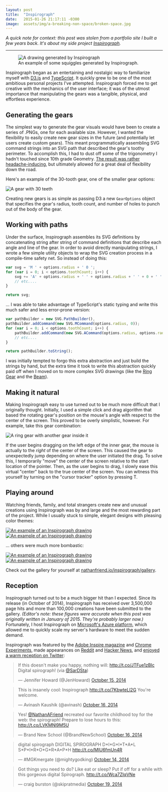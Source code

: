 ```yaml
---
layout: post
title:  "Inspirograph"
date:   2015-01-26 21:17:11 -0300
image:  assets/img/a-breaking-non-space/broken-space.jpg
---
```


_A quick note for context: this post was stolen from a portfolio site I built a few years back. It's about my side project [Inspirograph](https://nathanfriend.io/inspirograph/)._

---

<figure>
    <img src="{{ 'assets/img/inspirograph/header.jpg' | relative_url }}" alt="A drawing generated by Inspirograph" />
    <figcaption>An example of some squiggles generated by Inspirograph.</figcaption>
</figure>

Inspirograph began as an entertaining and nostalgic way to familiarize myself with [D3.js](http://d3js.org/) and [TypeScript](http://typescriptlang.org/). It quickly grew to be one of the most ambitious personal projects I've attempted. Inspirograph forced me to get creative with the mechanics of the user interface; it was of the utmost importance that manipulating the gears was a tangible, physical, and effortless experience.

## Generating the gears

The simplest way to generate the gear visuals would have been to create a series of .PNGs, one for each available size. However, I wanted the flexibility to easily create new gear sizes in the future (and potentially let users create custom gears). This meant programmatically assembling SVG command strings into an SVG path that described the gear's toothy perimeter. To accomplish this, I had to dust off some of the trigonometry I hadn't touched since 10th grade Geometry. [The result was rather headache-inducing](https://github.com/nfriend/inspirograph/blob/master/Spirograph/scripts/Shapes/Gear.ts), but ultimately allowed for a great deal of flexibility down the road.

Here's an example of the 30-tooth gear, one of the smaller gear options:

<img src="{{ 'assets/img/inspirograph/30-tooth-gear.png' | relative_url }}" alt="A gear with 30 teeth" />

Creating new gears is as simple as passing D3 a new `GearOptions` object that specifies the gear's radius, tooth count, and number of holes to punch out of the body of the gear.

## Working with paths

Under the surface, Inspirograph assembles its SVG definitions by concatenating string after string of command definitions that describe each angle and line of the gear. In order to avoid directly manipulating strings, I wrote a few simple utility objects to wrap the SVG creation process in a compile-time safety net. So instead of doing this:

```ts
var svg = 'M ' + options.radius + ' 0 ';
for (var i = 0; i < options.toothCount; i++) {
    svg += 'A' + options.radius + ' ' + options.radius + ' ' + 0 + ' ' + 0 + ' ' + 1 + ' ' + newX + ' ' + newY;
    // etc....
}

return svg;
```

... I was able to take advantage of TypeScript's static typing and write this much safer and less error-prone version:

```ts
var pathBuilder = new SVG.PathBuilder(),
pathBuilder.addCommand(new SVG.MCommand(options.radius, 0));
for (var i = 0; i < options.toothCount; i++) {
    pathBuilder.addCommand(new SVG.ACommand(options.radius, options.radius, 0, false, true, newX, newY));
    // etc....
}

return pathBuilder.toString();
```

I was initially tempted to forgo this extra abstraction and just build the strings by hand, but the extra time it took to write this abstraction quickly paid off when I moved on to more complex SVG drawings (like the [Ring Gear](https://github.com/nfriend/inspirograph/blob/master/Spirograph/scripts/Shapes/RingGear.ts) and the [Beam](https://github.com/nfriend/inspirograph/blob/master/Spirograph/scripts/Shapes/Beam.ts)).

## Making it natural

Making Inspirograph easy to use turned out to be much more difficult that I originally thought. Initially, I used a simple click and drag algorithm that based the rotating gear's position on the mouse's angle with respect to the center of the screen. This proved to be overly simplistic, however. For example, take this gear combination:

<img class="rounded" src="{{ 'assets/img/inspirograph/gear-example.jpg' | relative_url }}" alt="A ring gear with another gear inside it" />

If the user begins dragging on the left edge of the inner gear, the mouse is actually to the _right_ of the center of the screen. This caused the gear to unexpectedly jump depending on where the user initiated the drag. To solve this, I temporarily "move" the center of the screen relative to the start location of the pointer. Then, as the user begins to drag, I slowly ease this virtual "center" back to the true center of the screen. You can witness this yourself by turning on the "cursor tracker" option by pressing <span class="keyboard-key">T</span>.

## Playing around

Watching friends, family, and total strangers create new and unusual creations using Inspirograph was by and large and the most rewarding part of the project. While I usually stuck to simple, elegant designs with pleasing color themes:

<a href="{{ 'assets/img/inspirograph/inspirograph-example-1.png' | relative_url }}">
    <img class="rounded" src="{{ 'assets/img/inspirograph/inspirograph-example-1.png' | relative_url }}" alt="An example of an Inspirograph drawing" />
</a>

<a href="{{ 'assets/img/inspirograph/inspirograph-example-2.png' | relative_url }}">
    <img class="rounded" src="{{ 'assets/img/inspirograph/inspirograph-example-2.png' | relative_url }}" alt="An example of an Inspirograph drawing" />
</a>

... others were much more bombastic:

<a href="{{ 'assets/img/inspirograph/inspirograph-example-3.png' | relative_url }}">
    <img class="rounded" src="{{ 'assets/img/inspirograph/inspirograph-example-3.png' | relative_url }}" alt="An example of an Inspirograph drawing" />
</a>

<a href="{{ 'assets/img/inspirograph/inspirograph-example-4.jpg' | relative_url }}">
    <img class="rounded" src="{{ 'assets/img/inspirograph/inspirograph-example-4.jpg' | relative_url }}" alt="An example of an Inspirograph drawing" />
</a>

Check out the gallery for yourself at [nathanfriend.io/inspirograph/gallery](https://nathanfriend.io/inspirograph/gallery/).

## Reception

Inspirograph turned out to be a much bigger hit than I expected. Since its release (in October of 2014), Inspirograph has received over 3,500,000 page hits and more than 100,000 creations have been submitted to the gallery. _(Editor's note: these figures were accurate when this post was originally written in January of 2015. They're probably larger now.)_ Fortunately, I host Inspirograph on [Microsoft's Azure platform](http://azure.microsoft.com/), which allowed me to quickly scale my server's hardware to meet the sudden demand.

Inspirograph was featured by the [Adobe Inspire magazine](http://adobe.tumblr.com/post/100086819603/the-amazing-inspirograph) and [Chrome Experiments](https://experiments.withgoogle.com/chrome/inspirograph), made appearances on [Reddit](https://www.reddit.com/r/InternetIsBeautiful/comments/2kwc6k/incredibly_well_done_online_inspirograph_maker/) and [Hacker News](https://news.ycombinator.com/item?id=8475293), and [enjoyed a warm reception on Twitter](https://twitter.com/search?q=inspirograph&src=typd):

<blockquote class="twitter-tweet" lang="en"><p>If this doesn&#39;t make you happy, nothing will: <a href="http://t.co/JTFue1zBIc">http://t.co/JTFue1zBIc</a> Digital spirograph! (via <a href="https://twitter.com/SarDSta">@SarDSta</a>)</p>&mdash; Jennifer Howard (@JenHoward) <a href="https://twitter.com/JenHoward/status/522468706216316929">October 15, 2014</a></blockquote>

<blockquote class="twitter-tweet" lang="en"><p>This is insanely cool: Inspirograph <a href="http://t.co/7KbwteLl2G">http://t.co/7KbwteLl2G</a> You&#39;re welcome.</p>&mdash; Avinash Kaushik (@avinash) <a href="https://twitter.com/avinash/status/522841920570019840">October 16, 2014</a></blockquote>

<blockquote class="twitter-tweet" lang="en"><p>Yes! <a href="https://twitter.com/NathanAFriend">@NathanAFriend</a> recreated our favorite childhood toy for the web: the spirograph! Prepare to lose hours to this: <a href="http://t.co/LVKMNl9M5U">http://t.co/LVKMNl9M5U</a></p>&mdash; Brand New School (@BrandNewSchool) <a href="https://twitter.com/BrandNewSchool/status/522762529903509504">October 16, 2014</a></blockquote>


<blockquote class="twitter-tweet" lang="en"><p>digital spirograph&#10;&#10;DIGITAL SPIROGRAPH&#10;&#10;D*I*G*I*T*A*L S*P*I*R*O*G*R*A*P*H&#10;&#10;<a href="http://t.co/MIU6fmUn4R">http://t.co/MIU6fmUn4R</a></p>&mdash; #MGKmergate (@mightygodking) <a href="https://twitter.com/mightygodking/status/522130725685190656">October 14, 2014</a></blockquote>

<blockquote class="twitter-tweet" lang="en"><p>Got things you need to do? Like eat or sleep? Put if off for a while with this gorgeous digital Spirograph. <a href="http://t.co/Wca7ZIqVNe">http://t.co/Wca7ZIqVNe</a></p>&mdash; craig burston (@skipratmedia) <a href="https://twitter.com/skipratmedia/status/523891260101505024">October 19, 2014</a></blockquote>

<script async src="//platform.twitter.com/widgets.js" charset="utf-8"></script>